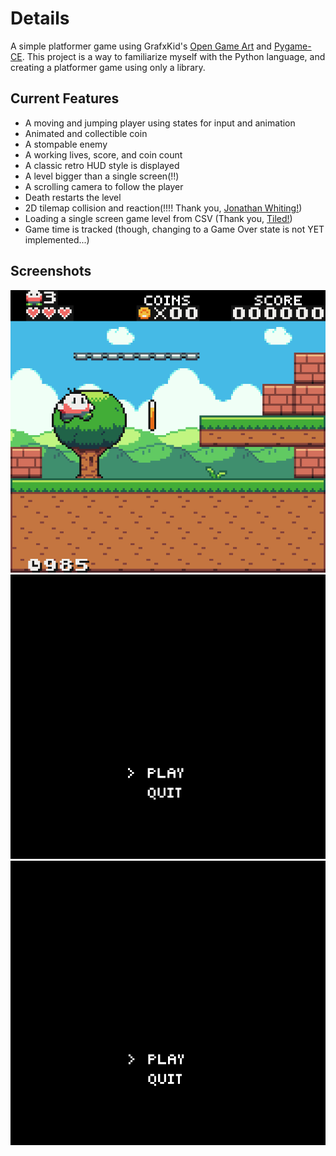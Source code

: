 # Details
A simple platformer game using GrafxKid's [Open Game Art](https://opengameart.org/content/arcade-platformer-assets) and [Pygame-CE](https://github.com/pygame-community/pygame-ce).
This project is a way to familiarize myself with the Python language, and creating a platformer game using only a library.

## Current Features
* A moving and jumping player using states for input and animation
* Animated and collectible coin
* A stompable enemy
* A working lives, score, and coin count
* A classic retro HUD style is displayed
* A level bigger than a single screen(!!)
* A scrolling camera to follow the player
* Death restarts the level
* 2D tilemap collision and reaction(!!!! Thank you, [Jonathan Whiting!](https://jonathanwhiting.com/tutorial/collision/))
* Loading a single screen game level from CSV (Thank you, [Tiled!](https://www.mapeditor.org/))
* Game time is tracked (though, changing to a Game Over state is not YET implemented...)

## Screenshots
![screenshot1](./assets/readme/screenshot1.png)
![gameplay-example](./assets/readme/gameplay-example.gif)
![gameplay-example2](./assets/readme/gameplay-example2.gif)